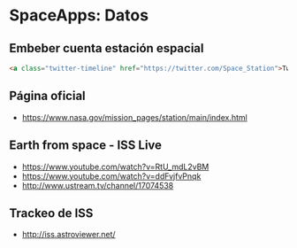 # SpaceApps: Datos

## Embeber cuenta estación espacial

```html
<a class="twitter-timeline" href="https://twitter.com/Space_Station">Tweets by Space_Station</a> <script async src="//platform.twitter.com/widgets.js" charset="utf-8"></script>
```


## Página oficial


* https://www.nasa.gov/mission_pages/station/main/index.html



## Earth from space - ISS Live

* https://www.youtube.com/watch?v=RtU_mdL2vBM
* https://www.youtube.com/watch?v=ddFvjfvPnqk
* http://www.ustream.tv/channel/17074538

## Trackeo de ISS

* http://iss.astroviewer.net/